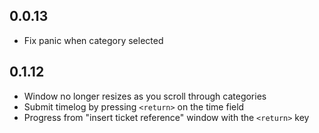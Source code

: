 ## 0.0.13
- Fix panic when category selected

## 0.1.12 
- Window no longer resizes as you scroll through categories
- Submit timelog by pressing `<return>` on the time field
- Progress from "insert ticket reference" window with the `<return>` key